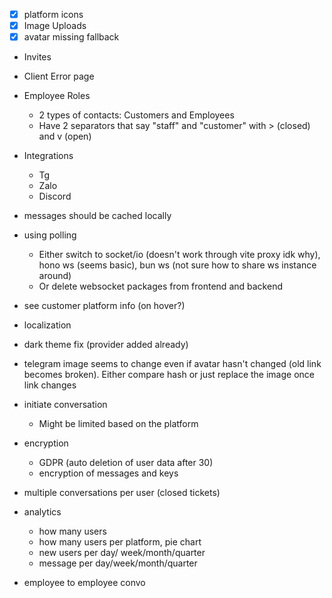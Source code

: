 - [x] platform icons
- [x] Image Uploads
- [x] avatar missing fallback
- Invites
- Client Error page

- Employee Roles
    - 2 types of contacts: Customers and Employees
    - Have 2 separators that say "staff" and "customer" with > (closed) and v (open)
- Integrations
    - Tg
    - Zalo
    - Discord
- messages should be cached locally
- using polling
    - Either switch to socket/io (doesn't work through vite proxy idk why), hono ws (seems basic), bun ws (not sure how to share ws instance around)
    - Or delete websocket packages from frontend and backend

- see customer platform info (on hover?)
- localization
- dark theme fix (provider added already)
- telegram image seems to change even if avatar hasn't changed (old link becomes broken). Either compare hash or just replace the image once link changes

- initiate conversation
    - Might be limited based on the platform
- encryption
    - GDPR (auto deletion of user data after 30)
    - encryption of messages and keys

- multiple conversations per user (closed tickets)
- analytics
  - how many users 
  - how many users per platform, pie chart
  - new users per day/ week/month/quarter
  - message per day/week/month/quarter
- employee to employee convo